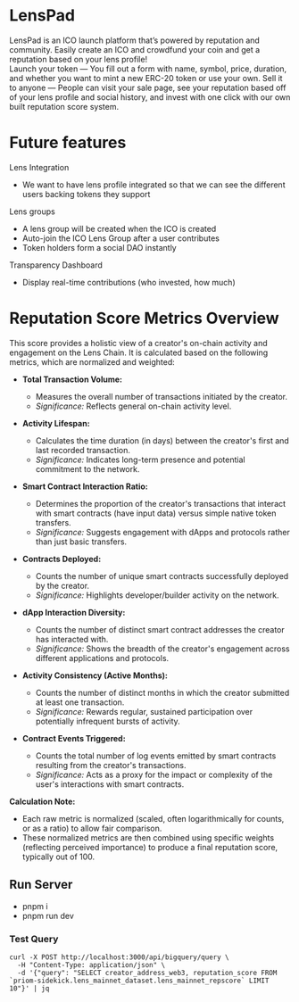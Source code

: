 # LensPad

LensPad is an ICO launch platform that’s powered by reputation and community. Easily create an ICO and crowdfund your coin and get a reputation based on your lens profile!    
Launch your token — You fill out a form with name, symbol, price, duration, and whether you want to mint a new ERC-20 token or use your own.
Sell it to anyone — People can visit your sale page, see your reputation based off of your lens profile and social history, and invest with one click with our own built reputation score system.

# Future features 

Lens Integration
- We want to have lens profile integrated so that we can see the different users backing tokens they support

Lens groups
- A lens group will be created when the ICO is created 
- Auto-join the ICO Lens Group after a user contributes 
- Token holders form a social DAO instantly


Transparency Dashboard

- Display real-time contributions (who invested, how much)


# Reputation Score Metrics Overview 

This score provides a holistic view of a creator's on-chain activity and engagement on the Lens Chain. It is calculated based on the following metrics, which are normalized and weighted:

*   **Total Transaction Volume:**
    *   Measures the overall number of transactions initiated by the creator.
    *   *Significance:* Reflects general on-chain activity level.

*   **Activity Lifespan:**
    *   Calculates the time duration (in days) between the creator's first and last recorded transaction.
    *   *Significance:* Indicates long-term presence and potential commitment to the network.

*   **Smart Contract Interaction Ratio:**
    *   Determines the proportion of the creator's transactions that interact with smart contracts (have input data) versus simple native token transfers.
    *   *Significance:* Suggests engagement with dApps and protocols rather than just basic transfers.

*   **Contracts Deployed:**
    *   Counts the number of unique smart contracts successfully deployed by the creator.
    *   *Significance:* Highlights developer/builder activity on the network.

*   **dApp Interaction Diversity:**
    *   Counts the number of distinct smart contract addresses the creator has interacted with.
    *   *Significance:* Shows the breadth of the creator's engagement across different applications and protocols.

*   **Activity Consistency (Active Months):**
    *   Counts the number of distinct months in which the creator submitted at least one transaction.
    *   *Significance:* Rewards regular, sustained participation over potentially infrequent bursts of activity.

*   **Contract Events Triggered:**
    *   Counts the total number of log events emitted by smart contracts resulting from the creator's transactions.
    *   *Significance:* Acts as a proxy for the impact or complexity of the user's interactions with smart contracts.

**Calculation Note:**
*   Each raw metric is normalized (scaled, often logarithmically for counts, or as a ratio) to allow fair comparison.
*   These normalized metrics are then combined using specific weights (reflecting perceived importance) to produce a final reputation score, typically out of 100.


## Run Server
- pnpm i
- pnpm run dev


### Test Query
```
curl -X POST http://localhost:3000/api/bigquery/query \
  -H "Content-Type: application/json" \
  -d '{"query": "SELECT creator_address_web3, reputation_score FROM `priom-sidekick.lens_mainnet_dataset.lens_mainnet_repscore` LIMIT 10"}' | jq
